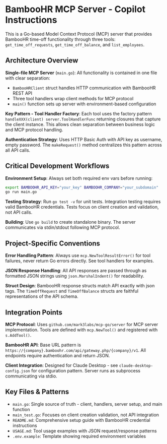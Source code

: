 # BambooHR MCP Server - Copilot Instructions

This is a Go-based Model Context Protocol (MCP) server that provides BambooHR time-off functionality through three tools: `get_time_off_requests`, `get_time_off_balance`, and `list_employees`.

## Architecture Overview

**Single-file MCP Server** (`main.go`): All functionality is contained in one file with clear separation:
- `BambooHRClient` struct handles HTTP communication with BambooHR REST API
- Three tool handlers wrap client methods for MCP protocol
- `main()` function sets up server with environment-based configuration

**Key Pattern - Tool Handler Factory**: Each tool uses the factory pattern `handleXXX(client) server.ToolHandlerFunc` returning closures that capture the client instance. This allows clean separation between business logic and MCP protocol handling.

**Authentication Strategy**: Uses HTTP Basic Auth with API key as username, empty password. The `makeRequest()` method centralizes this pattern across all API calls.

## Critical Development Workflows

**Environment Setup**: Always set both required env vars before running:
```bash
export BAMBOOHR_API_KEY="your_key" BAMBOOHR_COMPANY="your_subdomain"
go run main.go
```

**Testing Strategy**: Run `go test -v` for unit tests. Integration testing requires valid BambooHR credentials. Tests focus on client creation and validation, not API calls.

**Building**: Use `go build` to create standalone binary. The server communicates via stdin/stdout following MCP protocol.

## Project-Specific Conventions

**Error Handling Pattern**: Always use `mcp.NewToolResultError()` for tool failures, never return Go errors directly. See tool handlers for examples.

**JSON Response Handling**: All API responses are passed through as formatted JSON strings using `json.MarshalIndent()` for readability.

**Struct Design**: BambooHR response structs match API exactly with json tags. The `TimeOffRequest` and `TimeOffBalance` structs are faithful representations of the API schema.

## Integration Points

**MCP Protocol**: Uses `github.com/mark3labs/mcp-go/server` for MCP server implementation. Tools are defined with `mcp.NewTool()` and registered with `s.AddTool()`.

**BambooHR API**: Base URL pattern is `https://{company}.bamboohr.com/api/gateway.php/{company}/v1`. All endpoints require authentication and return JSON.

**Client Integration**: Designed for Claude Desktop - see `claude-desktop-config.json` for configuration pattern. Server runs as subprocess communicating via stdio.

## Key Files & Patterns

- `main.go`: Single source of truth - client, handlers, server setup, and main function
- `main_test.go`: Focuses on client creation validation, not API integration
- `README.md`: Comprehensive setup guide with BambooHR credential instructions
- `USAGE.md`: Tool usage examples with JSON request/response patterns
- `.env.example`: Template showing required environment variables
